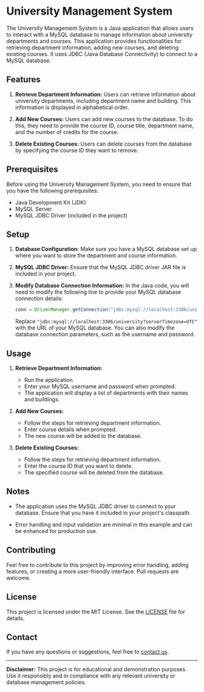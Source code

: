 # University Management System

The University Management System is a Java application that allows users to interact with a MySQL database to manage information about university departments and courses. This application provides functionalities for retrieving department information, adding new courses, and deleting existing courses. It uses JDBC (Java Database Connectivity) to connect to a MySQL database.

## Features

1. **Retrieve Department Information:** Users can retrieve information about university departments, including department name and building. This information is displayed in alphabetical order.

2. **Add New Courses:** Users can add new courses to the database. To do this, they need to provide the course ID, course title, department name, and the number of credits for the course.

3. **Delete Existing Courses:** Users can delete courses from the database by specifying the course ID they want to remove.

## Prerequisites

Before using the University Management System, you need to ensure that you have the following prerequisites:

- Java Development Kit (JDK)
- MySQL Server
- MySQL JDBC Driver (included in the project)

## Setup

1. **Database Configuration:** Make sure you have a MySQL database set up where you want to store the department and course information.

2. **MySQL JDBC Driver:** Ensure that the MySQL JDBC driver JAR file is included in your project.

3. **Modify Database Connection Information:** In the Java code, you will need to modify the following line to provide your MySQL database connection details:
   
   ```java
   conn = DriverManager.getConnection("jdbc:mysql://localhost:3306/university?serverTimezone=UTC", username, password);
   ```

   Replace `"jdbc:mysql://localhost:3306/university?serverTimezone=UTC"` with the URL of your MySQL database. You can also modify the database connection parameters, such as the username and password.

## Usage

1. **Retrieve Department Information:**
   - Run the application.
   - Enter your MySQL username and password when prompted.
   - The application will display a list of departments with their names and buildings.

2. **Add New Courses:**
   - Follow the steps for retrieving department information.
   - Enter course details when prompted.
   - The new course will be added to the database.

3. **Delete Existing Courses:**
   - Follow the steps for retrieving department information.
   - Enter the course ID that you want to delete.
   - The specified course will be deleted from the database.

## Notes

- The application uses the MySQL JDBC driver to connect to your database. Ensure that you have it included in your project's classpath.

- Error handling and input validation are minimal in this example and can be enhanced for production use.

## Contributing

Feel free to contribute to this project by improving error handling, adding features, or creating a more user-friendly interface. Pull requests are welcome.

## License

This project is licensed under the MIT License. See the [LICENSE](LICENSE) file for details.

## Contact

If you have any questions or suggestions, feel free to [contact us](mailto:your.email@example.com).

---

**Disclaimer:** This project is for educational and demonstration purposes. Use it responsibly and in compliance with any relevant university or database management policies.